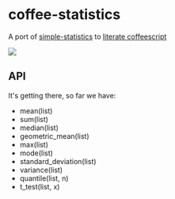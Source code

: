 # coffee-statistics

A port of [simple-statistics](https://github.com/tmcw/simple-statistics)
to [literate coffeescript](http://coffeescript.org/#literate)

![](http://farm8.staticflickr.com/7189/6864039339_cfcf4b10f9_n.jpg)

## API

It's getting there, so far we have:

* mean(list)
* sum(list)
* median(list)
* geometric_mean(list)
* max(list)
* mode(list)
* standard_deviation(list)
* variance(list)
* quantile(list, n)
* t_test(list, x)
